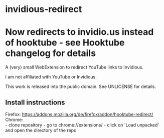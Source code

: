 # invidious-redirect

# Now redirects to invidio.us instead of hooktube - see Hooktube changelog for details

A (very) small WebExtension to redirect YouTube links to Invidious.

I am not affiliated with YouTube or Invidious.

This work is released into the public domain. See UNLICENSE for details.


## Install instructions
Firefox: https://addons.mozilla.org/de/firefox/addon/hooktube-redirect/  
Chrome:   
    - clone repository
    - go to chrome://extensions/
    - click on 'Load unpacked' and open the directory of the repo

